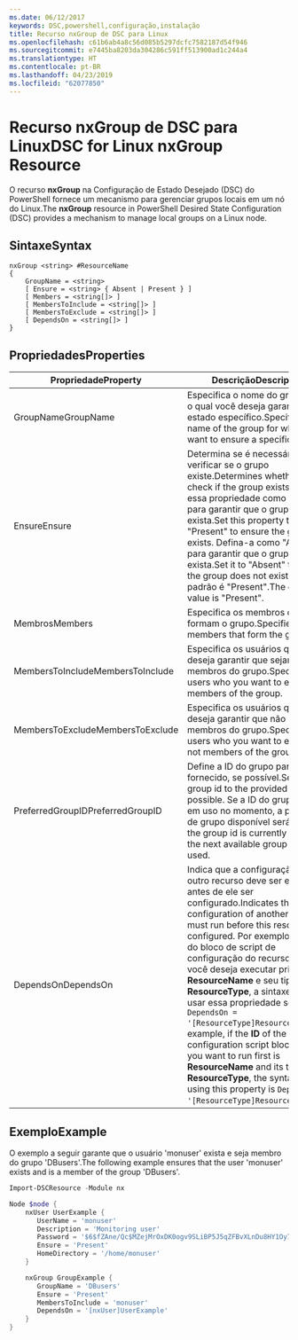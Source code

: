 ```yaml
---
ms.date: 06/12/2017
keywords: DSC,powershell,configuração,instalação
title: Recurso nxGroup de DSC para Linux
ms.openlocfilehash: c61b6ab4a8c56d085b5297dcfc7582187d54f946
ms.sourcegitcommit: e7445ba8203da304286c591ff513900ad1c244a4
ms.translationtype: HT
ms.contentlocale: pt-BR
ms.lasthandoff: 04/23/2019
ms.locfileid: "62077850"
---
```

# <a name="dsc-for-linux-nxgroup-resource"></a><span data-ttu-id="2aceb-103">Recurso nxGroup de DSC para Linux</span><span class="sxs-lookup"><span data-stu-id="2aceb-103">DSC for Linux nxGroup Resource</span></span>

<span data-ttu-id="2aceb-104">O recurso **nxGroup** na Configuração de Estado Desejado (DSC) do PowerShell fornece um mecanismo para gerenciar grupos locais em um nó do Linux.</span><span class="sxs-lookup"><span data-stu-id="2aceb-104">The **nxGroup** resource in PowerShell Desired State Configuration (DSC) provides a mechanism to manage local groups on a Linux node.</span></span>

## <a name="syntax"></a><span data-ttu-id="2aceb-105">Sintaxe</span><span class="sxs-lookup"><span data-stu-id="2aceb-105">Syntax</span></span>

```
nxGroup <string> #ResourceName
{
    GroupName = <string>
    [ Ensure = <string> { Absent | Present } ]
    [ Members = <string[]> ]
    [ MembersToInclude = <string[]> ]
    [ MembersToExclude = <string[]> ]
    [ DependsOn = <string[]> ]
}
```

## <a name="properties"></a><span data-ttu-id="2aceb-106">Propriedades</span><span class="sxs-lookup"><span data-stu-id="2aceb-106">Properties</span></span>

|  <span data-ttu-id="2aceb-107">Propriedade</span><span class="sxs-lookup"><span data-stu-id="2aceb-107">Property</span></span> |  <span data-ttu-id="2aceb-108">Descrição</span><span class="sxs-lookup"><span data-stu-id="2aceb-108">Description</span></span> |
|---|---|
| <span data-ttu-id="2aceb-109">GroupName</span><span class="sxs-lookup"><span data-stu-id="2aceb-109">GroupName</span></span>| <span data-ttu-id="2aceb-110">Especifica o nome do grupo para o qual você deseja garantir um estado específico.</span><span class="sxs-lookup"><span data-stu-id="2aceb-110">Specifies the name of the group for which you want to ensure a specific state.</span></span>|
| <span data-ttu-id="2aceb-111">Ensure</span><span class="sxs-lookup"><span data-stu-id="2aceb-111">Ensure</span></span>| <span data-ttu-id="2aceb-112">Determina se é necessário verificar se o grupo existe.</span><span class="sxs-lookup"><span data-stu-id="2aceb-112">Determines whether to check if the group exists.</span></span> <span data-ttu-id="2aceb-113">Defina essa propriedade como "Present" para garantir que o grupo exista.</span><span class="sxs-lookup"><span data-stu-id="2aceb-113">Set this property to "Present" to ensure the group exists.</span></span> <span data-ttu-id="2aceb-114">Defina-a como "Absent" para garantir que o grupo não exista.</span><span class="sxs-lookup"><span data-stu-id="2aceb-114">Set it to "Absent" to ensure the group does not exist.</span></span> <span data-ttu-id="2aceb-115">O valor padrão é "Present".</span><span class="sxs-lookup"><span data-stu-id="2aceb-115">The default value is "Present".</span></span>|
| <span data-ttu-id="2aceb-116">Membros</span><span class="sxs-lookup"><span data-stu-id="2aceb-116">Members</span></span>| <span data-ttu-id="2aceb-117">Especifica os membros que formam o grupo.</span><span class="sxs-lookup"><span data-stu-id="2aceb-117">Specifies the members that form the group.</span></span>|
| <span data-ttu-id="2aceb-118">MembersToInclude</span><span class="sxs-lookup"><span data-stu-id="2aceb-118">MembersToInclude</span></span>| <span data-ttu-id="2aceb-119">Especifica os usuários que você deseja garantir que sejam membros do grupo.</span><span class="sxs-lookup"><span data-stu-id="2aceb-119">Specifies the users who you want to ensure are members of the group.</span></span>|
| <span data-ttu-id="2aceb-120">MembersToExclude</span><span class="sxs-lookup"><span data-stu-id="2aceb-120">MembersToExclude</span></span>| <span data-ttu-id="2aceb-121">Especifica os usuários que você deseja garantir que não sejam membros do grupo.</span><span class="sxs-lookup"><span data-stu-id="2aceb-121">Specifies the users who you want to ensure are not members of the group.</span></span>|
| <span data-ttu-id="2aceb-122">PreferredGroupID</span><span class="sxs-lookup"><span data-stu-id="2aceb-122">PreferredGroupID</span></span>| <span data-ttu-id="2aceb-123">Define a ID do grupo para o valor fornecido, se possível.</span><span class="sxs-lookup"><span data-stu-id="2aceb-123">Sets the group id to the provided value if possible.</span></span> <span data-ttu-id="2aceb-124">Se a ID do grupo estiver em uso no momento, a próxima ID de grupo disponível será usada.</span><span class="sxs-lookup"><span data-stu-id="2aceb-124">If the group id is currently in use, the next available group id is used.</span></span>|
| <span data-ttu-id="2aceb-125">DependsOn</span><span class="sxs-lookup"><span data-stu-id="2aceb-125">DependsOn</span></span> | <span data-ttu-id="2aceb-126">Indica que a configuração de outro recurso deve ser executada antes de ele ser configurado.</span><span class="sxs-lookup"><span data-stu-id="2aceb-126">Indicates that the configuration of another resource must run before this resource is configured.</span></span> <span data-ttu-id="2aceb-127">Por exemplo, se a **ID** do bloco de script de configuração do recurso que você deseja executar primeiro for **ResourceName** e seu tipo for **ResourceType**, a sintaxe para usar essa propriedade será `DependsOn = '[ResourceType]ResourceName'`.</span><span class="sxs-lookup"><span data-stu-id="2aceb-127">For example, if the **ID** of the resource configuration script block that you want to run first is **ResourceName** and its type is **ResourceType**, the syntax for using this property is `DependsOn = '[ResourceType]ResourceName'`.</span></span>|

## <a name="example"></a><span data-ttu-id="2aceb-128">Exemplo</span><span class="sxs-lookup"><span data-stu-id="2aceb-128">Example</span></span>

<span data-ttu-id="2aceb-129">O exemplo a seguir garante que o usuário 'monuser' exista e seja membro do grupo 'DBusers'.</span><span class="sxs-lookup"><span data-stu-id="2aceb-129">The following example ensures that the user 'monuser' exists and is a member of the group 'DBusers'.</span></span>

```powershell
Import-DSCResource -Module nx

Node $node {
    nxUser UserExample {
       UserName = 'monuser'
       Description = 'Monitoring user'
       Password = '$6$fZAne/Qc$MZejMrOxDK0ogv9SLiBP5J5qZFBvXLnDu8HY1Oy7ycX.Y3C7mGPUfeQy3A82ev3zIabhDQnj2ayeuGn02CqE/0'
       Ensure = 'Present'
       HomeDirectory = '/home/monuser'
    }

    nxGroup GroupExample {
       GroupName = 'DBusers'
       Ensure = 'Present'
       MembersToInclude = 'monuser'
       DependsOn = '[nxUser]UserExample'
    }
}
```